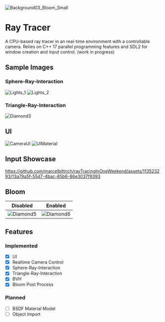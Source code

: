 ![Background03_Bloom_Small](https://github.com/user-attachments/assets/17bd8065-a0c5-4c12-a608-afe831c11a4e)

# Ray Tracer
A CPU-based ray tracer in an real-time environment with a controllable camera. Relies on C++ 17 parallel programming features and SDL2 for window creation and input control.
(work in progress)

## Sample Images
### Sphere-Ray-Interaction
![Lights_1](https://github.com/marcelbittrich/rayTracingInOneWeekend/assets/113523293/b3a39a82-7297-40fc-ada9-6c8b57c0870d)
![Lights_2](https://github.com/marcelbittrich/rayTracingInOneWeekend/assets/113523293/2596898f-9fb5-4ab4-bd4d-831714e844b8)

### Triangle-Ray-Interaction
![Diamond3](https://github.com/user-attachments/assets/243fe24e-c530-4471-88e2-149176299c56)

## UI
![CameraUI](https://github.com/marcelbittrich/rayTracer/assets/113523293/9101d6ac-3741-4e9b-bc21-ed7d244cc791)
![UIMaterial](https://github.com/marcelbittrich/rayTracer/assets/113523293/36922adb-849b-49fb-8e2c-d756911ede2d)

## Input Showcase
https://github.com/marcelbittrich/rayTracingInOneWeekend/assets/113523293/13a79a5f-55d7-4bac-85b6-86e3037f9393

## Bloom

Disabled          |  Enabled
:-------------------------:|:-------------------------:
![Diamond5](https://github.com/user-attachments/assets/594a4622-3c48-4d39-867f-d5b3d07f21a1) |  ![Diamond6](https://github.com/user-attachments/assets/f15e65ce-2a61-493b-9aff-ba530e981ab7)

## Features

### Implemented
- [x] UI
- [x] Realtime Camera Control
- [x] Sphere-Ray-Interaction
- [x] Triangle-Ray-Interaction
- [x] BVH
- [x] Bloom Post Process
### Planned     
- [ ] BSDF Material Model
- [ ] Object Import
